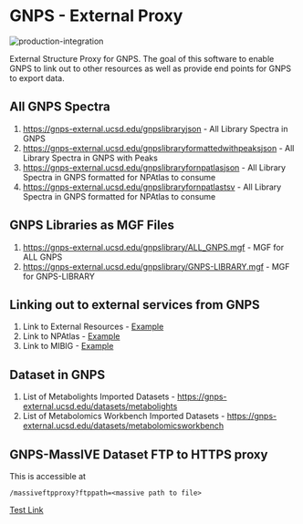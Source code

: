 # GNPS - External Proxy

![production-integration](https://github.com/mwang87/GNPS_ExternalStructureProxy/workflows/production-integration/badge.svg)

External Structure Proxy for GNPS. The goal of this software to enable GNPS to link out to other resources as well as provide end points for GNPS to export data. 

## All GNPS Spectra

1. https://gnps-external.ucsd.edu/gnpslibraryjson - All Library Spectra in GNPS
1. https://gnps-external.ucsd.edu/gnpslibraryformattedwithpeaksjson - All Library Spectra in GNPS with Peaks
1. https://gnps-external.ucsd.edu/gnpslibraryfornpatlasjson - All Library Spectra in GNPS formatted for NPAtlas to consume
1. https://gnps-external.ucsd.edu/gnpslibraryfornpatlastsv - All Library Spectra in GNPS formatted for NPAtlas to consume

## GNPS Libraries as MGF Files

1. https://gnps-external.ucsd.edu/gnpslibrary/ALL_GNPS.mgf - MGF for ALL GNPS
1. https://gnps-external.ucsd.edu/gnpslibrary/GNPS-LIBRARY.mgf - MGF for GNPS-LIBRARY

## Linking out to external services from GNPS

1. Link to External Resources - [Example](https://gnps-external.ucsd.edu/structureproxy?smiles=CC(C)CC1NC(=O)C(C)NC(=O)C(=C)N(C)C(=O)CCC(NC(=O)C(C)C(NC(=O)C(CCCNC(N)=N)NC(=O)C(C)C(NC1=O)C(O)=O)\\C=C\\C(\\C)=C\\C(C)C(O)Cc1ccccc1)C(O)=O)
1. Link to NPAtlas - [Example](https://gnps-external.ucsd.edu/npatlasproxy?smiles=CC(C)CC1NC(=O)C(C)NC(=O)C(=C)N(C)C(=O)CCC(NC(=O)C(C)C(NC(=O)C(CCCNC(N)=N)NC(=O)C(C)C(NC1=O)C(O)=O)\\C=C\\C(\\C)=C\\C(C)C(O)Cc1ccccc1)C(O)=O)
1. Link to MIBIG - [Example](https://gnps-external.ucsd.edu/mibigproxy?smiles=C[C@H]1[C@@H](OC(C2=CSC([C@H](C(C)(OC(C3=CSC([C@H](C(C)(O)C)OC1=O)=N3)=O)C)OC(C)=O)=N2)=O)CCCC([37Cl])(Cl)C)

## Dataset in GNPS

1. List of Metabolights Imported Datasets - https://gnps-external.ucsd.edu/datasets/metabolights
1. List of Metabolomics Workbench Imported Datasets - https://gnps-external.ucsd.edu/datasets/metabolomicsworkbench

## GNPS-MassIVE Dataset FTP to HTTPS proxy

This is accessible at 

```
/massiveftpproxy?ftppath=<massive path to file>
```

[Test Link](https://gnps-external.ucsd.edu/massiveftpproxy?ftppath=ftp://massive.ucsd.edu/MSV000085699/peak/S6.mgf)
